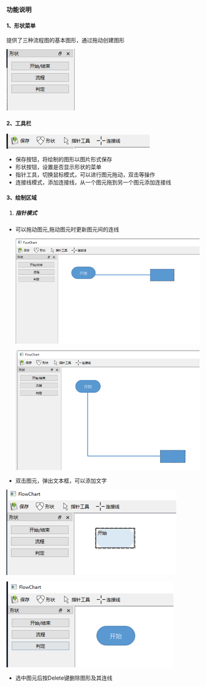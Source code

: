 ### 功能说明

#### 1、形状菜单

提供了三种流程图的基本图形，通过拖动创建图形

![image-20240912105540997](.\pics\image-20240912105540997.png)

#### 2、工具栏

![Snipaste_2024-09-12_10-57-04](.\pics\Snipaste_2024-09-12_10-57-04.png)

- 保存按钮，将绘制的图形以图片形式保存
- 形状按钮，设置是否显示形状的菜单
- 指针工具，切换鼠标模式，可以进行图元拖动，双击等操作
- 连接线模式，添加连接线，从一个图元拖到另一个图元添加连接线

#### 3、绘制区域

1. ##### 指针模式

- 可以拖动图元,拖动图元时更新图元间的连线

  ![Snipaste_2024-09-12_11-12-22](.\pics\Snipaste_2024-09-12_11-12-22.png)

  ![Snipaste_2024-09-12_11-12-29](.\pics\Snipaste_2024-09-12_11-12-29.png)

- 双击图元，弹出文本框，可以添加文字

![Snipaste_2024-09-12_11-05-04](.\pics\Snipaste_2024-09-12_11-05-04.png)

![Snipaste_2024-09-12_11-05-51](.\pics\Snipaste_2024-09-12_11-05-51.png)

- 选中图元后按Delete键删除图形及其连线









